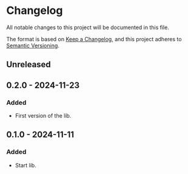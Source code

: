 # Changelog

All notable changes to this project will be documented in this file.

The format is based on [Keep a Changelog](https://keepachangelog.com/en/1.0.0/), and this project
adheres to [Semantic Versioning](https://semver.org/spec/v2.0.0.html).

## **Unreleased**

## **0.2.0** - 2024-11-23

### Added

- First version of the lib.

## **0.1.0** - 2024-11-11

### Added

- Start lib.
